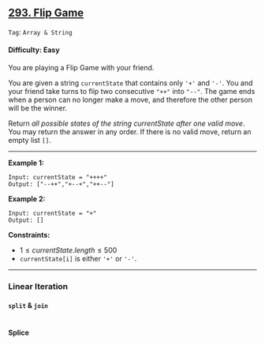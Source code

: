 ## [293. Flip Game](https://leetcode.com/problems/flip-game)

```Tag```: ```Array & String```

#### Difficulty: Easy

You are playing a Flip Game with your friend.

You are given a string ```currentState``` that contains only ```'+'``` and ```'-'```. You and your friend take turns to flip two consecutive ```"++"``` into ```"--"```. The game ends when a person can no longer make a move, and therefore the other person will be the winner.

Return _all possible states of the string currentState after one valid move_. You may return the answer in any order. If there is no valid move, return an empty list ```[]```.

---

__Example 1:__
```
Input: currentState = "++++"
Output: ["--++","+--+","++--"]
```

__Example 2:__
```
Input: currentState = "+"
Output: []
```

__Constraints:__

- $1 \le currentState.length \le 500$
- ```currentState[i]``` is either ```'+'``` or ```'-'```.

---

### Linear Iteration

#### ```split``` & ```join```

```Python

```

#### Splice

```Python

```

